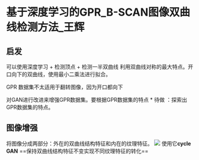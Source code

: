 
# 基于深度学习的GPR_B-SCAN图像双曲线检测方法_王辉

## 启发

可以使用深度学习 + 检测顶点 + 检测一半双曲线
利用双曲线对称的最大特点。开口向下的双曲线，使用最小二乘法进行拟合。

GPR 数据集不太适用于翻转图像，因为开口都向下

对GAN进行改进来增强GPR数据集。要根据GPR数据集的特点 
	* 待做 ：探索出GPR数据集的特点。

## 图像增强

将图像分成两部分：外在的双曲线结构特征和内在的纹理特征。
![](Pasted%20image%2020230331162246.png)
使用它**cycle GAN** ==保持双曲线结构特征不变实现不同纹理特征的转化==